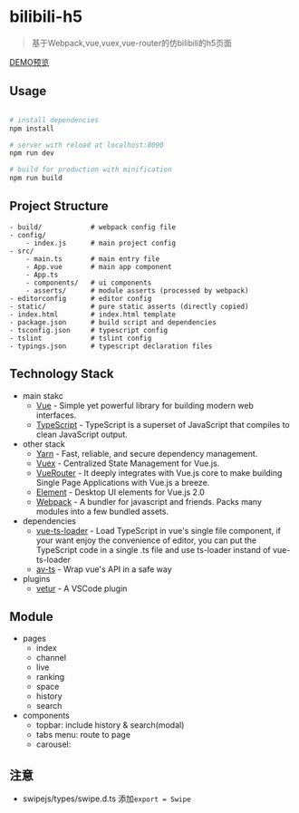# bilibili-h5

> 基于Webpack,vue,vuex,vue-router的仿bilibili的h5页面

[DEMO预览](https://linzebin.github.io/bilibili-h5/dist/)

## Usage

```bash

# install dependencies
npm install

# server with reload at localhost:8090
npm run dev

# build for production with minification
npm run build

```

## Project Structure

```
- build/            # webpack config file
- config/
    - index.js      # main project config
- src/
    - main.ts       # main entry file
    - App.vue       # main app component
    - App.ts
    - components/   # ui components
    - asserts/      # module asserts (processed by webpack)
- editorconfig      # editor config
- static/           # pure static asserts (directly copied)
- index.html        # index.html template
- package.json      # build script and dependencies
- tsconfig.json     # typescript config
- tslint            # tslint config
- typings.json      # typescript declaration files
```

## Technology Stack
- main stakc
    - [Vue]() - Simple yet powerful library for building modern web interfaces.
    - [TypeScript]() - TypeScript is a superset of JavaScript that compiles to clean JavaScript output.
- other stack
    - [Yarn]() - Fast, reliable, and secure dependency management.
    - [Vuex]() - Centralized State Management for Vue.js.
    - [VueRouter]() -  It deeply integrates with Vue.js core to make building Single Page Applications with Vue.js a breeze.
    - [Element](http://element.eleme.io/#/zh-CN) - Desktop UI elements for Vue.js 2.0
    - [Webpack]() - A bundler for javascript and friends. Packs many modules into a few bundled assets.
- dependencies
    - [vue-ts-loader](https://github.com/HerringtonDarkholme/vue-ts-loader) - Load TypeScript in vue's single file component, if your want enjoy the convenience of editor, you can put the TypeScript code in a single .ts file and use ts-loader instand of vue-ts-loader
    - [av-ts](https://github.com/HerringtonDarkholme/av-ts) -  Wrap vue's API in a safe way
- plugins
    - [vetur](https://github.com/octref/vetur) - A VSCode plugin

## Module
- pages
    - index
    - channel
    - live
    - ranking
    - space
    - history
    - search
- components
    - topbar: include history & search(modal)
    - tabs menu: route to page
    - carousel:

## 注意
- swipejs/types/swipe.d.ts 添加`export = Swipe`
